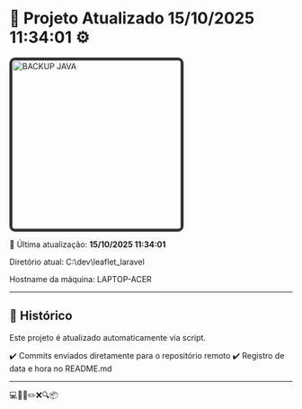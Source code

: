 # 🚀 Projeto Atualizado **15/10/2025 11:34:01** ⚙️


<img width="300" src="https://cms.admin.containerize.com/templates/aspose/img/products/email/headers/aspose_email-for-java.svg" alt="BACKUP JAVA" style="border: 5px solid #333; border-radius: 10px;" />

📅 Última atualização: **15/10/2025 11:34:01**

Diretório atual: C:\dev\leaflet_laravel

Hostname da máquina: LAPTOP-ACER

---

## 📌 Histórico
Este projeto é atualizado automaticamente via script.

✔️ Commits enviados diretamente para o repositório remoto
✔️ Registro de data e hora no README.md

---

💻🧠✅✏️❌🔍📦

